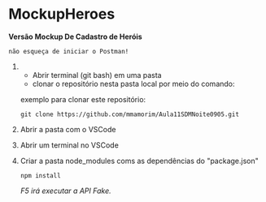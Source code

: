 # MockupHeroes

**Versão Mockup De Cadastro de Heróis**

`não esqueça de iniciar o Postman!`

1. - Abrir terminal (git bash) em uma pasta    
    - clonar o repositório nesta pasta local por meio do comando: 
     
    exemplo para clonar este repositório:

    `git clone https://github.com/mmamorim/Aula11SDMNoite0905.git`

2. Abrir a pasta com o VSCode

3. Abrir um terminal no VSCode

4. Criar a pasta node_modules coms as dependências do "package.json"

    `npm install`

    _F5 irá executar a API Fake._
